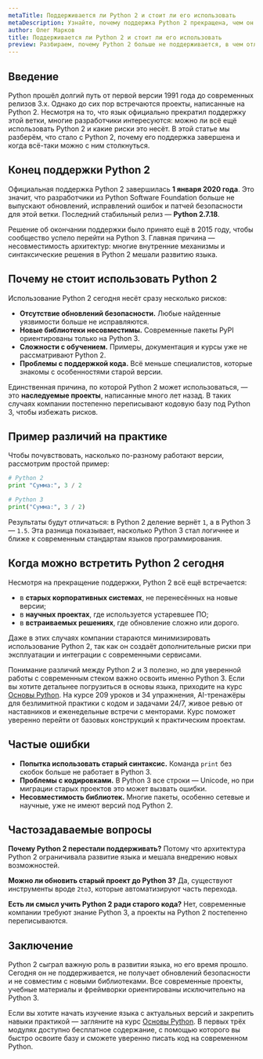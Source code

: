 ```yaml
---
metaTitle: Поддерживается ли Python 2 и стоит ли его использовать
metaDescription: Узнайте, почему поддержка Python 2 прекращена, чем он отличается от Python 3 и стоит ли использовать старую версию языка сегодня.
author: Олег Марков
title: Поддерживается ли Python 2 и стоит ли его использовать
preview: Разбираем, почему Python 2 больше не поддерживается, в чем отличия от Python 3 и есть ли смысл использовать устаревшую версию языка в современных проектах.
---
```


## Введение

Python прошёл долгий путь от первой версии 1991 года до современных релизов 3.x. Однако до сих пор встречаются проекты, написанные на Python 2. Несмотря на то, что язык официально прекратил поддержку этой ветки, многие разработчики интересуются: можно ли всё ещё использовать Python 2 и какие риски это несёт.
В этой статье мы разберём, что стало с Python 2, почему его поддержка завершена и когда всё-таки можно с ним столкнуться.

## Конец поддержки Python 2

Официальная поддержка Python 2 завершилась **1 января 2020 года**. Это значит, что разработчики из Python Software Foundation больше не выпускают обновлений, исправлений ошибок и патчей безопасности для этой ветки. Последний стабильный релиз — **Python 2.7.18**.

Решение об окончании поддержки было принято ещё в 2015 году, чтобы сообщество успело перейти на Python 3. Главная причина — несовместимость архитектур: многие внутренние механизмы и синтаксические решения в Python 2 мешали развитию языка.

## Почему не стоит использовать Python 2

Использование Python 2 сегодня несёт сразу несколько рисков:

* **Отсутствие обновлений безопасности.** Любые найденные уязвимости больше не исправляются.
* **Новые библиотеки несовместимы.** Современные пакеты PyPI ориентированы только на Python 3.
* **Сложности с обучением.** Примеры, документация и курсы уже не рассматривают Python 2.
* **Проблемы с поддержкой кода.** Всё меньше специалистов, которые знакомы с особенностями старой версии.

Единственная причина, по которой Python 2 может использоваться, — это **наследуемые проекты**, написанные много лет назад. В таких случаях компании постепенно переписывают кодовую базу под Python 3, чтобы избежать рисков.

## Пример различий на практике

Чтобы почувствовать, насколько по-разному работают версии, рассмотрим простой пример:

```python
# Python 2
print "Сумма:", 3 / 2

# Python 3
print("Сумма:", 3 / 2)
```

Результаты будут отличаться: в Python 2 деление вернёт `1`, а в Python 3 — `1.5`.
Эта разница показывает, насколько Python 3 стал логичнее и ближе к современным стандартам языков программирования.

## Когда можно встретить Python 2 сегодня

Несмотря на прекращение поддержки, Python 2 всё ещё встречается:

* в **старых корпоративных системах**, не перенесённых на новые версии;
* в **научных проектах**, где используется устаревшее ПО;
* в **встраиваемых решениях**, где обновление сложно или дорого.

Даже в этих случаях компании стараются минимизировать использование Python 2, так как он создаёт дополнительные риски при эксплуатации и интеграции с современными сервисами.

Понимание различий между Python 2 и 3 полезно, но для уверенной работы с современным стеком важно освоить именно Python 3. Если вы хотите детальнее погрузиться в основы языка, приходите на курс [Основы Python](https://purpleschool.ru/course/python-basics?utm_source=knowledgebase&utm_medium=article&utm_campaign=Podderzhivaetsya_li_Python_2).
На курсе 209 уроков и 34 упражнения, AI-тренажёры для безлимитной практики с кодом и задачами 24/7, живое ревью от наставников и еженедельные встречи с менторами. Курс поможет уверенно перейти от базовых конструкций к практическим проектам.

## Частые ошибки

* **Попытка использовать старый синтаксис.** Команда `print` без скобок больше не работает в Python 3.
* **Проблемы с кодировками.** В Python 3 все строки — Unicode, но при миграции старых проектов это может вызвать ошибки.
* **Несовместимость библиотек.** Многие пакеты, особенно сетевые и научные, уже не имеют версий под Python 2.

## Частозадаваемые вопросы

**Почему Python 2 перестали поддерживать?**
Потому что архитектура Python 2 ограничивала развитие языка и мешала внедрению новых возможностей.

**Можно ли обновить старый проект до Python 3?**
Да, существуют инструменты вроде `2to3`, которые автоматизируют часть перехода.

**Есть ли смысл учить Python 2 ради старого кода?**
Нет, современные компании требуют знание Python 3, а проекты на Python 2 постепенно переписываются.

## Заключение

Python 2 сыграл важную роль в развитии языка, но его время прошло. Сегодня он не поддерживается, не получает обновлений безопасности и не совместим с новыми библиотеками. Все современные проекты, учебные материалы и фреймворки ориентированы исключительно на Python 3.

Если вы хотите начать изучение языка с актуальных версий и закрепить навыки практикой — загляните на курс [Основы Python](https://purpleschool.ru/course/python-basics?utm_source=knowledgebase&utm_medium=article&utm_campaign=Podderzhivaetsya_li_Python_2). В первых трёх модулях доступно бесплатное содержание, с помощью которого вы быстро освоите базу и сможете уверенно писать код на современном Python.
